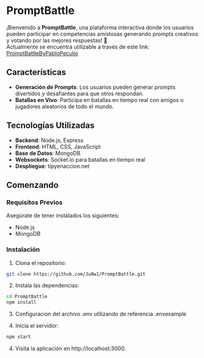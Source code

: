 # PromptBattle

¡Bienvenido a **PromptBattle**, una plataforma interactiva donde los usuarios pueden participar en competencias amistosas generando prompts creativos y votando por las mejores respuestas! 🚀
\
Actualmente se encuentra utilizable a través de este link: [PromptBattleByPabloPeculio](https://dotnet-2024-promptbattle-jp.tipyenaccion.net)

## Características

- **Generación de Prompts**: Los usuarios pueden generar prompts divertidos y desafiantes para que otros respondan.
- **Batallas en Vivo**: Participa en batallas en tiempo real con amigos o jugadores aleatorios de todo el mundo.

## Tecnologías Utilizadas

- **Backend**: Node.js, Express
- **Frontend**: HTML, CSS, JavaScript
- **Base de Datos**: MongoDB
- **Websockets**: Socket.io para batallas en tiempo real
- **Despliegue**: tipyenaccion.net

## Comenzando

### Requisitos Previos

Asegúrate de tener instalados los siguientes:

- Node.js
- MongoDB

### Instalación

1. Clona el repositorio:
  ```bash
  git clone https://github.com/Ju0w1/PromptBattle.git
  ```
   
2. Instala las dependencias:
  ```bash
  cd PromptBattle
  npm install
  ```

3. Configuracion del archivo .env utilizando de referencia .envexample

3. Inicia el servidor:
  ```bash
  npm start
  ```

4. Visita la aplicación en http://localhost:3000.




